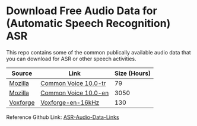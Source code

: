 # Download Free Audio Data for (Automatic Speech Recognition) ASR

This repo contains some of the common publically available audio data that you can download for ASR or other speech activities.

 Source | Link | Size (Hours) |
 ------- | ------- | ------- | 
[Mozilla](https://commonvoice.mozilla.org/) |  [Common Voice 10.0-tr](https://commonvoice.mozilla.org/en/datasets) | 79 |
[Mozilla](https://commonvoice.mozilla.org/) |  [Common Voice 10.0-en](https://commonvoice.mozilla.org/en/datasets) | 3050 |
[Voxforge](http://www.repository.voxforge1.org/downloads/) | [Voxforge-en-16kHz](http://www.repository.voxforge1.org/downloads/en/Trunk/Audio/Main/16kHz_16bit/) | 130 |

 
Reference Github Link: [ASR-Audio-Data-Links](https://github.com/robmsmt/ASR-Audio-Data-Links)

